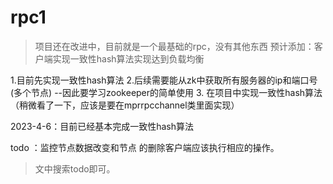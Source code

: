 # rpc1
> 项目还在改进中，目前就是一个最基础的rpc，没有其他东西
> 预计添加：客户端实现一致性hash算法实现达到负载均衡


1.目前先实现一致性hash算法
2.后续需要能从zk中获取所有服务器的ip和端口号(多个节点) --因此要学习zookeeper的简单使用
3. 在项目中实现一致性hash算法（稍微看了一下，应该是要在mprrpcchannel类里面实现）


2023-4-6：目前已经基本完成一致性hash算法

todo ：监控节点数据改变和节点 的删除客户端应该执行相应的操作。
> 文中搜索todo即可。

